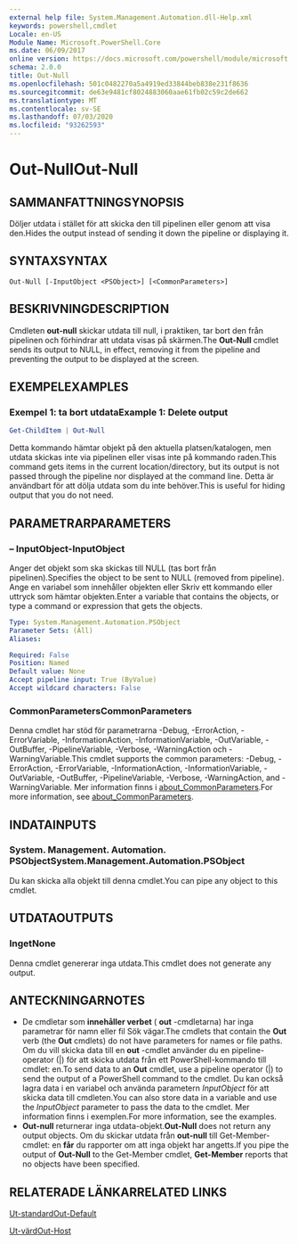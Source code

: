 ```yaml
---
external help file: System.Management.Automation.dll-Help.xml
keywords: powershell,cmdlet
Locale: en-US
Module Name: Microsoft.PowerShell.Core
ms.date: 06/09/2017
online version: https://docs.microsoft.com/powershell/module/microsoft.powershell.core/out-null?view=powershell-7&WT.mc_id=ps-gethelp
schema: 2.0.0
title: Out-Null
ms.openlocfilehash: 501c0482270a5a4919ed33844beb838e231f8636
ms.sourcegitcommit: de63e9481cf8024883060aae61fb02c59c2de662
ms.translationtype: MT
ms.contentlocale: sv-SE
ms.lasthandoff: 07/03/2020
ms.locfileid: "93262593"
---
```

# <span data-ttu-id="bfc23-103">Out-Null</span><span class="sxs-lookup"><span data-stu-id="bfc23-103">Out-Null</span></span>

## <span data-ttu-id="bfc23-104">SAMMANFATTNING</span><span class="sxs-lookup"><span data-stu-id="bfc23-104">SYNOPSIS</span></span>
<span data-ttu-id="bfc23-105">Döljer utdata i stället för att skicka den till pipelinen eller genom att visa den.</span><span class="sxs-lookup"><span data-stu-id="bfc23-105">Hides the output instead of sending it down the pipeline or displaying it.</span></span>

## <span data-ttu-id="bfc23-106">SYNTAX</span><span class="sxs-lookup"><span data-stu-id="bfc23-106">SYNTAX</span></span>

```
Out-Null [-InputObject <PSObject>] [<CommonParameters>]
```

## <span data-ttu-id="bfc23-107">BESKRIVNING</span><span class="sxs-lookup"><span data-stu-id="bfc23-107">DESCRIPTION</span></span>

<span data-ttu-id="bfc23-108">Cmdleten **out-null** skickar utdata till null, i praktiken, tar bort den från pipelinen och förhindrar att utdata visas på skärmen.</span><span class="sxs-lookup"><span data-stu-id="bfc23-108">The **Out-Null** cmdlet sends its output to NULL, in effect, removing it from the pipeline and preventing the output to be displayed at the screen.</span></span>

## <span data-ttu-id="bfc23-109">EXEMPEL</span><span class="sxs-lookup"><span data-stu-id="bfc23-109">EXAMPLES</span></span>

### <span data-ttu-id="bfc23-110">Exempel 1: ta bort utdata</span><span class="sxs-lookup"><span data-stu-id="bfc23-110">Example 1: Delete output</span></span>

```powershell
Get-ChildItem | Out-Null
```

<span data-ttu-id="bfc23-111">Detta kommando hämtar objekt på den aktuella platsen/katalogen, men utdata skickas inte via pipelinen eller visas inte på kommando raden.</span><span class="sxs-lookup"><span data-stu-id="bfc23-111">This command gets items in the current location/directory, but its output is not passed through the pipeline nor displayed at the command line.</span></span>
<span data-ttu-id="bfc23-112">Detta är användbart för att dölja utdata som du inte behöver.</span><span class="sxs-lookup"><span data-stu-id="bfc23-112">This is useful for hiding output that you do not need.</span></span>

## <span data-ttu-id="bfc23-113">PARAMETRAR</span><span class="sxs-lookup"><span data-stu-id="bfc23-113">PARAMETERS</span></span>

### <span data-ttu-id="bfc23-114">– InputObject</span><span class="sxs-lookup"><span data-stu-id="bfc23-114">-InputObject</span></span>

<span data-ttu-id="bfc23-115">Anger det objekt som ska skickas till NULL (tas bort från pipelinen).</span><span class="sxs-lookup"><span data-stu-id="bfc23-115">Specifies the object to be sent to NULL (removed from pipeline).</span></span>
<span data-ttu-id="bfc23-116">Ange en variabel som innehåller objekten eller Skriv ett kommando eller uttryck som hämtar objekten.</span><span class="sxs-lookup"><span data-stu-id="bfc23-116">Enter a variable that contains the objects, or type a command or expression that gets the objects.</span></span>

```yaml
Type: System.Management.Automation.PSObject
Parameter Sets: (All)
Aliases:

Required: False
Position: Named
Default value: None
Accept pipeline input: True (ByValue)
Accept wildcard characters: False
```

### <span data-ttu-id="bfc23-117">CommonParameters</span><span class="sxs-lookup"><span data-stu-id="bfc23-117">CommonParameters</span></span>

<span data-ttu-id="bfc23-118">Denna cmdlet har stöd för parametrarna -Debug, -ErrorAction, -ErrorVariable, -InformationAction, -InformationVariable, -OutVariable, -OutBuffer, -PipelineVariable, -Verbose, -WarningAction och -WarningVariable.</span><span class="sxs-lookup"><span data-stu-id="bfc23-118">This cmdlet supports the common parameters: -Debug, -ErrorAction, -ErrorVariable, -InformationAction, -InformationVariable, -OutVariable, -OutBuffer, -PipelineVariable, -Verbose, -WarningAction, and -WarningVariable.</span></span> <span data-ttu-id="bfc23-119">Mer information finns i [about_CommonParameters](https://go.microsoft.com/fwlink/?LinkID=113216).</span><span class="sxs-lookup"><span data-stu-id="bfc23-119">For more information, see [about_CommonParameters](https://go.microsoft.com/fwlink/?LinkID=113216).</span></span>

## <span data-ttu-id="bfc23-120">INDATA</span><span class="sxs-lookup"><span data-stu-id="bfc23-120">INPUTS</span></span>

### <span data-ttu-id="bfc23-121">System. Management. Automation. PSObject</span><span class="sxs-lookup"><span data-stu-id="bfc23-121">System.Management.Automation.PSObject</span></span>

<span data-ttu-id="bfc23-122">Du kan skicka alla objekt till denna cmdlet.</span><span class="sxs-lookup"><span data-stu-id="bfc23-122">You can pipe any object to this cmdlet.</span></span>

## <span data-ttu-id="bfc23-123">UTDATA</span><span class="sxs-lookup"><span data-stu-id="bfc23-123">OUTPUTS</span></span>

### <span data-ttu-id="bfc23-124">Inget</span><span class="sxs-lookup"><span data-stu-id="bfc23-124">None</span></span>

<span data-ttu-id="bfc23-125">Denna cmdlet genererar inga utdata.</span><span class="sxs-lookup"><span data-stu-id="bfc23-125">This cmdlet does not generate any output.</span></span>

## <span data-ttu-id="bfc23-126">ANTECKNINGAR</span><span class="sxs-lookup"><span data-stu-id="bfc23-126">NOTES</span></span>

* <span data-ttu-id="bfc23-127">De cmdletar som **innehåller verbet** ( **out** -cmdletarna) har inga parametrar för namn eller fil Sök vägar.</span><span class="sxs-lookup"><span data-stu-id="bfc23-127">The cmdlets that contain the **Out** verb (the **Out** cmdlets) do not have parameters for names or file paths.</span></span> <span data-ttu-id="bfc23-128">Om du vill skicka data till en **out** -cmdlet använder du en pipeline-operator (|) för att skicka utdata från ett PowerShell-kommando till cmdlet: en.</span><span class="sxs-lookup"><span data-stu-id="bfc23-128">To send data to an **Out** cmdlet, use a pipeline operator (|) to send the output of a PowerShell command to the cmdlet.</span></span> <span data-ttu-id="bfc23-129">Du kan också lagra data i en variabel och använda parametern *InputObject* för att skicka data till cmdleten.</span><span class="sxs-lookup"><span data-stu-id="bfc23-129">You can also store data in a variable and use the *InputObject* parameter to pass the data to the cmdlet.</span></span> <span data-ttu-id="bfc23-130">Mer information finns i exemplen.</span><span class="sxs-lookup"><span data-stu-id="bfc23-130">For more information, see the examples.</span></span>
* <span data-ttu-id="bfc23-131">**Out-null** returnerar inga utdata-objekt.</span><span class="sxs-lookup"><span data-stu-id="bfc23-131">**Out-Null** does not return any output objects.</span></span> <span data-ttu-id="bfc23-132">Om du skickar utdata från **out-null** till Get-Member-cmdlet: en **får** du rapporter om att inga objekt har angetts.</span><span class="sxs-lookup"><span data-stu-id="bfc23-132">If you pipe the output of **Out-Null** to the Get-Member cmdlet, **Get-Member** reports that no objects have been specified.</span></span>

## <span data-ttu-id="bfc23-133">RELATERADE LÄNKAR</span><span class="sxs-lookup"><span data-stu-id="bfc23-133">RELATED LINKS</span></span>

[<span data-ttu-id="bfc23-134">Ut-standard</span><span class="sxs-lookup"><span data-stu-id="bfc23-134">Out-Default</span></span>](Out-Default.md)

[<span data-ttu-id="bfc23-135">Ut-värd</span><span class="sxs-lookup"><span data-stu-id="bfc23-135">Out-Host</span></span>](Out-Host.md)
